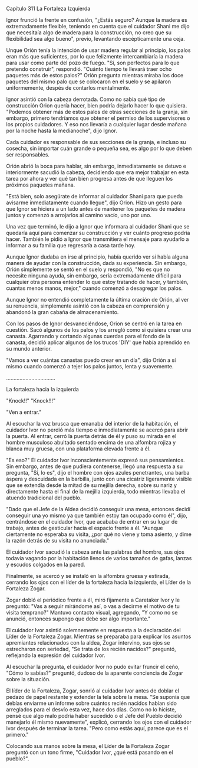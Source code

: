 
Capítulo 311 La Fortaleza Izquierda

Ignor frunció la frente en confusión, "¿Estás seguro? Aunque la madera es extremadamente flexible, teniendo en cuenta que el cuidador Shani me dijo que necesitaía algo de madera para la construcción, no creo que su flexibilidad sea algo bueno", previo, levantando escépticamente una ceja.

Unque Orión tenía la intención de usar madera regular al principio, los palos eran más que suficientes, por lo que felizmente intercambiaría la madera para usar como parte del pozo de fuego. "Sí, son perfectos para lo que pretendo construir", respondió. "Cuánto tiempo te llevará traer ocho paquetes más de estos palos?" Orión pregunta mientras miraba los doce paquetes del mismo palo que se colocaron en el suelo y se apilaron uniformemente, despés de contarlos mentalmente.

Ignor asintió con la cabeza derrotada. Como no sabía qué tipo de construcción Orion quería hacer, bien podría dejarlo hacer lo que quisiera. "Podemos obtener más de estos palos de otras secciones de la granja, sin embargo, primero tendríamos que obtener el permiso de los supervisores o los propios cuidadores. Y eso nos llevaría a cualquier lugar desde mañana por la noche hasta la medianoche", dijo Ignor.

Cada cuidador es responsable de sus secciones de la granja, e incluso su cosecha, sin importar cuán grande o pequeña sea, es algo por lo que deben ser responsables.

Orión abrió la boca para hablar, sin embargo, inmediatamente se detuvo e interiormente sacudió la cabeza, decidiendo que era mejor trabajar en esta tarea por ahora y ver qué tan bien progresa antes de que lleguen los próximos paquetes mañana.

"Está bien, solo asegúrate de informar al cuidador Shani para que pueda avisarme inmediatamente cuando llegue", dijo Orion. Hizo un gesto para que Ignor se hiciera a un lado antes de mantener los paquetes de madera juntos y comenzó a arrojarlos al camino vacío, uno por uno.

Una vez que terminó, le dijo a Ignor que informara al cuidador Shani que se quedaría aquí para comenzar su construcción y ver cuánto progreso podría hacer. También le pidió a Ignor que transmitiera el mensaje para ayudarlo a informar a su familia que regresaría a casa tarde hoy.

Aunque Ignor dudaba en irse al principio, había querido ver si había alguna manera de ayudar con la construcción, dada su experiencia. Sin embargo, Orión simplemente se sentó en el suelo y respondió, "No es que no necesite ninguna ayuda, sin embargo, sería extremadamente difícil para cualquier otra persona entender lo que estoy tratando de hacer, y también, cuantas menos manos, mejor," cuando comenzó a desagregar los palos.

Aunque Ignor no entendió completamente la última oración de Orión, al ver su renuencia, simplemente asintió con la cabeza en comprensión y abandonó la gran cabaña de almacenamiento.

Con los pasos de Ignor desvaneciéndose, Orion se centró en la tarea en cuestión. Sacó algunos de los palos y los arregló como si quisiera crear una canasta. Agarrando y cortando algunas cuerdas para el fondo de la canasta, decidió aplicar algunos de los trucos 'DIY' que había aprendido en su mundo anterior.

"Vamos a ver cuántas canastas puedo crear en un día", dijo Orión a sí mismo cuando comenzó a tejer los palos juntos, lenta y suavemente.

.................................

La fortaleza hacia la izquierda

"Knock!!" "Knock!!!"

"Ven a entrar."

Al escuchar la voz brusca que emanaba del interior de la habitación, el cuidador Ivor no perdió más tiempo e inmediatamente se acercó para abrir la puerta. Al entrar, cerró la puerta detrás de él y puso su mirada en el hombre musculoso abultado sentado encima de una alfombra rojiza y blanca muy gruesa, con una plataforma elevada frente a él.

"Es eso?" El cuidador Ivor inconscientemente expresó sus pensamientos. Sin embargo, antes de que pudiera contenerse, llegó una respuesta a su pregunta, "Sí, lo es", dijo el hombre con ojos azules penetrantes, una barba áspera y descuidada en la barbilla, junto con una cicatriz ligeramente visible que se extendía desde la mitad de su mejilla derecha, sobre su nariz y directamente hasta el final de la mejilla izquierda, todo mientras llevaba el atuendo tradicional del pueblo.

"Dado que el Jefe de la Aldea decidió conseguir una mesa, entonces decidí conseguir una yo mismo ya que también estoy tan ocupado como él", dijo, centrándose en el cuidador Ivor, que acababa de entrar en su lugar de trabajo, antes de gesticular hacia el espacio frente a él. "Aunque ciertamente no esperaba su visita, ¿por qué no viene y toma asiento, y dime la razón detrás de su visita no anunciada."

El cuidador Ivor sacudió la cabeza ante las palabras del hombre, sus ojos todavía vagando por la habitación llenos de varios tamaños de gafas, lanzas y escudos colgados en la pared.

Finalmente, se acercó y se instaló en la alfombra gruesa y estirada, cerrando los ojos con el líder de la fortaleza hacia la izquierda, el Líder de la Fortaleza Zogar.

Zogar dobló el periódico frente a él, miró fijamente a Caretaker Ivor y le preguntó: "Vas a seguir mirándome así, o vas a decirme el motivo de tu visita temprano?" Mantuvo contacto visual, agregando, "Y como no se anunció, entonces supongo que debe ser algo importante."

El cuidador Ivor asintió solemnemente en respuesta a la declaración del Líder de la Fortaleza Zogar. Mientras se preparaba para explicar los asuntos apremiantes relacionados con la aldea, Zogar intervino, sus ojos se estrecharon con seriedad, "Se trata de los recién nacidos?" preguntó, reflejando la expresión del cuidador Ivor.

Al escuchar la pregunta, el cuidador Ivor no pudo evitar fruncir el ceño, "Cómo lo sabías?" preguntó, dudoso de la aparente conciencia de Zogar sobre la situación.

El líder de la Fortaleza, Zogar, sonrió al cuidador Ivor antes de doblar el pedazo de papel restante y extender la tela sobre la mesa. "Se suponía que debías enviarme un informe sobre cuántos recién nacidos habían sido arreglados para el desvío esta vez, hace dos días. Como no lo hiciste, pensé que algo malo podría haber sucedido o el Jefe del Pueblo decidió manejarlo él mismo nuevamente", explicó, cerrando los ojos con el cuidador Ivor después de terminar la tarea. "Pero como estás aquí, parece que es el primero."

Colocando sus manos sobre la mesa, el Líder de la Fortaleza Zogar preguntó con un tono firme, "Cuidador Ivor, ¿qué está pasando en el pueblo?".